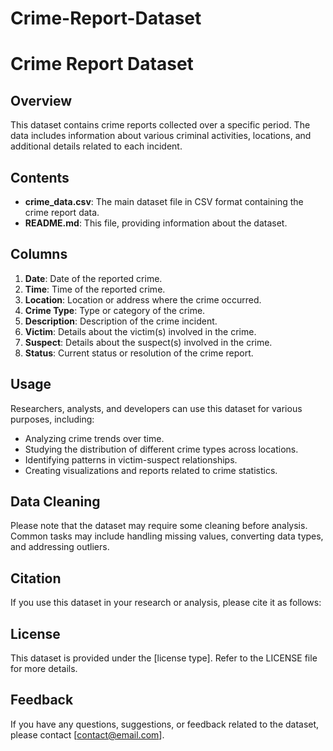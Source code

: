 # Crime-Report-Dataset
# Crime Report Dataset

## Overview

This dataset contains crime reports collected over a specific period. The data includes information about various criminal activities, locations, and additional details related to each incident.

## Contents

- **crime_data.csv**: The main dataset file in CSV format containing the crime report data.
- **README.md**: This file, providing information about the dataset.

## Columns

1. **Date**: Date of the reported crime.
2. **Time**: Time of the reported crime.
3. **Location**: Location or address where the crime occurred.
4. **Crime Type**: Type or category of the crime.
5. **Description**: Description of the crime incident.
6. **Victim**: Details about the victim(s) involved in the crime.
7. **Suspect**: Details about the suspect(s) involved in the crime.
8. **Status**: Current status or resolution of the crime report.

## Usage

Researchers, analysts, and developers can use this dataset for various purposes, including:

- Analyzing crime trends over time.
- Studying the distribution of different crime types across locations.
- Identifying patterns in victim-suspect relationships.
- Creating visualizations and reports related to crime statistics.

## Data Cleaning

Please note that the dataset may require some cleaning before analysis. Common tasks may include handling missing values, converting data types, and addressing outliers.

## Citation

If you use this dataset in your research or analysis, please cite it as follows:


## License

This dataset is provided under the [license type]. Refer to the LICENSE file for more details.

## Feedback

If you have any questions, suggestions, or feedback related to the dataset, please contact [contact@email.com].

